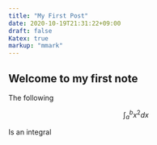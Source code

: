 ```yaml
---
title: "My First Post"
date: 2020-10-19T21:31:22+09:00
draft: false
Katex: true
markup: "mmark"
---
```

## Welcome to my first note  

The following

$$\int_{a}^{b} x^2 dx$$

Is an integral




